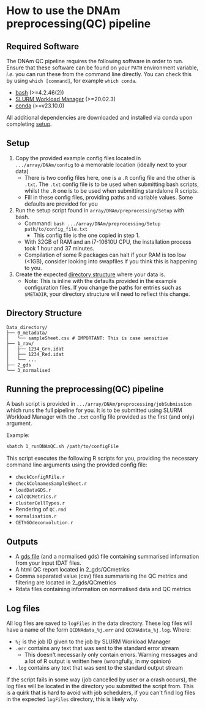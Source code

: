 # How to use the DNAm preprocessing(QC) pipeline

## Required Software

The DNAm QC pipeline requires the following software in order to run. Ensure
that these software can be found on your `PATH` environment variable, *i.e.*
you can run these from the command line directly. You can check this by using
`which [command]`, for example `which conda`.

- [bash](https://www.gnu.org/software/bash/) (>=4.2.46(2))
- [SLURM Workload Manager](https://slurm.schedmd.com/overview.html) (>=20.02.3)
- [conda](https://docs.conda.io/projects/conda/en/latest/user-guide/install/index.html) (>=v23.10.0)

All additional dependencies are downloaded and installed via conda upon
completing [setup](#setup).

## Setup

1) Copy the provided example config files located in `.../array/DNAm/config` to
a memorable location (ideally next to your data)
	* There is two config files here, one is a `.R` config file and the other is
	`.txt`. The `.txt` config file is to be used when submitting bash scripts,
	whilst the `.R` one is to be used when submitting standalone R scripts.
	* Fill in these config files, providing paths and variable values. Some
	defaults are provided for you
2) Run the setup script found in `array/DNAm/preprocessing/Setup` with bash.
    * Command: `bash .../array/DNAm/preprocessing/Setup path/to/config_file.txt`
		* This config file is the one copied in step 1.
	* With 32GB of RAM and an i7-10610U CPU, the installation process took 1
	hour and 37 minutes. 
	* Compilation of some R packages can halt if your RAM is too low (<1GB),
	consider looking into swapfiles if you think this is happening to you.
3) Create the expected [directory structure](#directory-structure) where your
data is.
	* Note: This is inline with the defaults provided in the example
	configuration files. If you change the paths for entries such as
	`$METADIR`, your directory structure will need to reflect this change.

## Directory Structure

```text
Data_directory/
├── 0_metadata/
│   └── sampleSheet.csv # IMPORTANT: This is case sensitive
├── 1_raw/
│   ├── 1234_Grn.idat
│   ├── 1234_Red.idat
│   └── ...
├── 2_gds
└── 3_normalised
```

## Running the preprocessing(QC) pipeline

A bash script is provided in `.../array/DNAm/preprocessing/jobSubmission` which
runs the full pipeline for you. It is to be submitted using SLURM Workload
Manager with the `.txt` config file provided as the first (and only) argument.

Example:

```bash
sbatch 1_runDNAmQC.sh /path/to/configFile
```

This script executes the following R scripts for you, providing the necessary
command line arguments using the provided config file:

* `checkConfigRFile.r`
* `checkColnamesSampleSheet.r`
* `loadDataGDS.r` 
* `calcQCMetrics.r` 
* `clusterCellTypes.r`
* Rendering of `QC.rmd`
* `normalisation.r`
* `CETYGOdeconvolution.r`

## Outputs

* A [gds file](https://pmc.ncbi.nlm.nih.gov/articles/PMC6419913/) (and a
normalised gds) file containing summarised information from your input IDAT
files.
* A html QC report located in 2_gds/QCmetrics
* Comma separated value (csv) files summarising the QC metrics and filtering
are located in 2_gds/QCmetrics
* Rdata files containing information on normalised data and QC metrics

## Log files

All log files are saved to `logFiles` in the data directory. These log files
will have a name of the form `QCDNAdata_%j.err` and `QCDNAdata_%j.log`. Where:

* `%j` is the job ID given to the job by SLURM Workload Manager
* `.err` contains any text that was sent to the standard error stream
	* This doesn't necessarily only contain errors. Warning messages and a lot
	of R output is written here (wrongfully, in my opinion)
* `.log` contains any text that was sent to the standard output stream

If the script fails in some way (job cancelled by user or a crash occurs), the
log files will be located in the directory you submitted the script from. This
is a quirk that is hard to avoid with job schedulers, if you can't find log
files in the expected `logFiles` directory, this is likely why.
